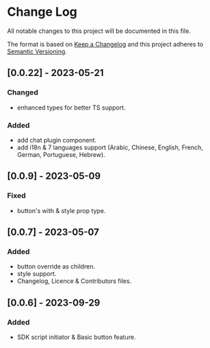 # Change Log

All notable changes to this project will be documented in this file.

The format is based on [Keep a Changelog](http://keepachangelog.com/)
and this project adheres to [Semantic Versioning](http://semver.org/).

## [0.0.22] - 2023-05-21

### Changed

- enhanced types for better TS support.

### Added

- add chat plugin component.
- add i18n & 7 languages support (Arabic, Chinese, English, French, German, Portuguese, Hebrew).

## [0.0.9] - 2023-05-09

### Fixed

- button's with & style prop type.

## [0.0.7] - 2023-05-07

### Added

- button override as children.
- style support.
- Changelog, Licence & Contributors files.

## [0.0.6] - 2023-09-29

### Added

- SDK script initiator & Basic button feature.
